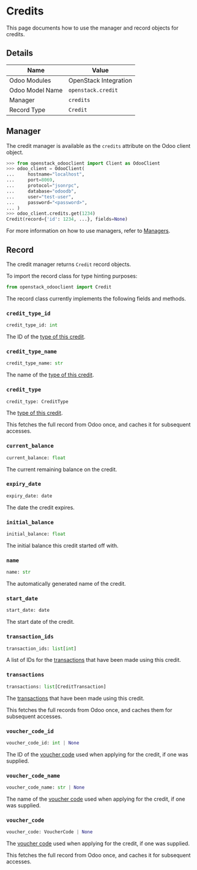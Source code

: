 # Credits

This page documents how to use the manager and record objects
for credits.

## Details

| Name            | Value                 |
|-----------------|-----------------------|
| Odoo Modules    | OpenStack Integration |
| Odoo Model Name | `openstack.credit`    |
| Manager         | `credits`             |
| Record Type     | `Credit`              |

## Manager

The credit manager is available as the `credits`
attribute on the Odoo client object.

```python
>>> from openstack_odooclient import Client as OdooClient
>>> odoo_client = OdooClient(
...     hostname="localhost",
...     port=8069,
...     protocol="jsonrpc",
...     database="odoodb",
...     user="test-user",
...     password="<password>",
... )
>>> odoo_client.credits.get(1234)
Credit(record={'id': 1234, ...}, fields=None)
```

For more information on how to use managers, refer to [Managers](index.md).

## Record

The credit manager returns `Credit` record objects.

To import the record class for type hinting purposes:

```python
from openstack_odooclient import Credit
```

The record class currently implements the following fields and methods.

### `credit_type_id`

```python
credit_type_id: int
```

The ID of the [type of this credit](#credit-type.md).

### `credit_type_name`

```python
credit_type_name: str
```

The name of the [type of this credit](#credit-type.md).

### `credit_type`

```python
credit_type: CreditType
```

The [type of this credit](#credit-type.md).

This fetches the full record from Odoo once,
and caches it for subsequent accesses.

### `current_balance`

```python
current_balance: float
```

The current remaining balance on the credit.

### `expiry_date`

```python
expiry_date: date
```

The date the credit expires.

### `initial_balance`

```python
initial_balance: float
```

The initial balance this credit started off with.

### `name`

```python
name: str
```

The automatically generated name of the credit.

### `start_date`

```python
start_date: date
```

The start date of the credit.

### `transaction_ids`

```python
transaction_ids: list[int]
```

A list of IDs for the [transactions](credit-transaction.md) that have been made
using this credit.

### `transactions`

```python
transactions: list[CreditTransaction]
```

The [transactions](credit-transaction.md) that have been made using this credit.

This fetches the full records from Odoo once,
and caches them for subsequent accesses.


### `voucher_code_id`

```python
voucher_code_id: int | None
```

The ID of the [voucher code](voucher-code.md) used when applying for the credit,
if one was supplied.

### `voucher_code_name`

```python
voucher_code_name: str | None
```

The name of the [voucher code](voucher-code.md) used when applying for the credit,
if one was supplied.

### `voucher_code`

```python
voucher_code: VoucherCode | None
```

The [voucher code](voucher-code.md) used when applying for the credit,
if one was supplied.

This fetches the full record from Odoo once,
and caches it for subsequent accesses.
